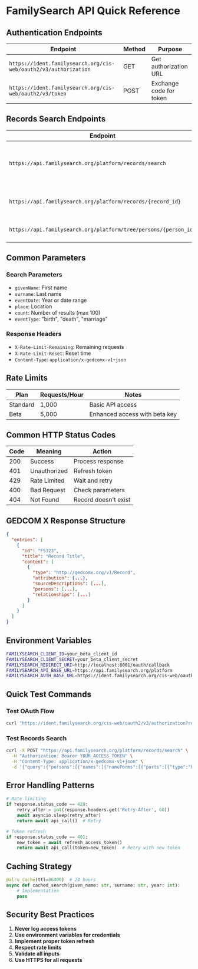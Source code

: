 # FamilySearch API Quick Reference

## Authentication Endpoints

| Endpoint                                                         | Method | Purpose                 |
| ---------------------------------------------------------------- | ------ | ----------------------- |
| `https://ident.familysearch.org/cis-web/oauth2/v3/authorization` | GET    | Get authorization URL   |
| `https://ident.familysearch.org/cis-web/oauth2/v3/token`         | POST   | Exchange code for token |

## Records Search Endpoints

| Endpoint                                                         | Method | Headers                                                                        | Purpose                     |
| ---------------------------------------------------------------- | ------ | ------------------------------------------------------------------------------ | --------------------------- |
| `https://api.familysearch.org/platform/records/search`           | POST   | `Authorization: Bearer {token}`, `Content-Type: application/x-gedcomx-v1+json` | Search historical records   |
| `https://api.familysearch.org/platform/records/{record_id}`      | GET    | `Authorization: Bearer {token}`                                                | Get specific record details |
| `https://api.familysearch.org/platform/tree/persons/{person_id}` | GET    | `Authorization: Bearer {token}`                                                | Get person details          |

## Common Parameters

### Search Parameters

- `givenName`: First name
- `surname`: Last name
- `eventDate`: Year or date range
- `place`: Location
- `count`: Number of results (max 100)
- `eventType`: "birth", "death", "marriage"

### Response Headers

- `X-Rate-Limit-Remaining`: Remaining requests
- `X-Rate-Limit-Reset`: Reset time
- `Content-Type`: `application/x-gedcomx-v1+json`

## Rate Limits

| Plan     | Requests/Hour | Notes                         |
| -------- | ------------- | ----------------------------- |
| Standard | 1,000         | Basic API access              |
| Beta     | 5,000         | Enhanced access with beta key |

## Common HTTP Status Codes

| Code | Meaning      | Action               |
| ---- | ------------ | -------------------- |
| 200  | Success      | Process response     |
| 401  | Unauthorized | Refresh token        |
| 429  | Rate Limited | Wait and retry       |
| 400  | Bad Request  | Check parameters     |
| 404  | Not Found    | Record doesn't exist |

## GEDCOM X Response Structure

```json
{
  "entries": [
    {
      "id": "FS123",
      "title": "Record Title",
      "content": [
        {
          "type": "http://gedcomx.org/v1/Record",
          "attribution": {...},
          "sourceDescriptions": [...],
          "persons": [...],
          "relationships": [...]
        }
      ]
    }
  ]
}
```

## Environment Variables

```bash
FAMILYSEARCH_CLIENT_ID=your_beta_client_id
FAMILYSEARCH_CLIENT_SECRET=your_beta_client_secret
FAMILYSEARCH_REDIRECT_URI=http://localhost:8001/oauth/callback
FAMILYSEARCH_API_BASE_URL=https://api.familysearch.org/platform
FAMILYSEARCH_AUTH_BASE_URL=https://ident.familysearch.org/cis-web/oauth2/v3
```

## Quick Test Commands

### Test OAuth Flow

```bash
curl "https://ident.familysearch.org/cis-web/oauth2/v3/authorization?response_type=code&client_id=YOUR_CLIENT_ID&redirect_uri=http://localhost:8001/oauth/callback&scope=openid%20profile%20email"
```

### Test Records Search

```bash
curl -X POST "https://api.familysearch.org/platform/records/search" \
  -H "Authorization: Bearer YOUR_ACCESS_TOKEN" \
  -H "Content-Type: application/x-gedcomx-v1+json" \
  -d '{"query":{"persons":[{"names":[{"nameForms":[{"parts":[{"type":"http://gedcomx.org/v1/Given","value":"John"},{"type":"http://gedcomx.org/v1/Surname","value":"Smith"}]}]}]}]},"count":10}'
```

## Error Handling Patterns

```python
# Rate limiting
if response.status_code == 429:
    retry_after = int(response.headers.get('Retry-After', 60))
    await asyncio.sleep(retry_after)
    return await api_call()  # Retry

# Token refresh
if response.status_code == 401:
    new_token = await refresh_access_token()
    return await api_call(token=new_token)  # Retry with new token
```

## Caching Strategy

```python
@alru_cache(ttl=86400)  # 24 hours
async def cached_search(given_name: str, surname: str, year: int):
    # Implementation
    pass
```

## Security Best Practices

1. **Never log access tokens**
2. **Use environment variables for credentials**
3. **Implement proper token refresh**
4. **Respect rate limits**
5. **Validate all inputs**
6. **Use HTTPS for all requests**

